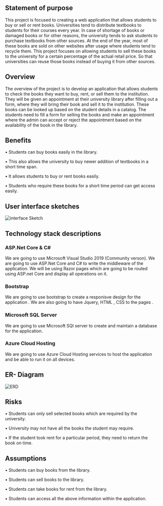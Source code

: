 ## **Statement of purpose**

This project is focused to creating a web application that allows students to buy or sell or rent books. Universities tend to distribute textbooks to students for their courses every year.  In case of shortage of books or damaged books or for other reasons, the university tends to ask students to purchase textbooks from other sources. At the end of the year, most of these books are sold on other websites after usage where students tend to recycle them. This project focuses on allowing students to sell these books to the university for a certain percentage of the actual retail price. So that universities can reuse those books instead of buying it from other sources.

## **Overview**

The overview of the project is to develop an application that allows students to check the books they want to buy, rent, or sell them to the institution. They will be given an appointment at their university library after filling out a form, where they will bring their book and sell it to the institution. These books can be looked up based on the student details in a catalog. The students need to fill a form for selling the books and make an appointment where the admin can accept or reject the appointment based on the availability of the book in the library.

## **Benefits**

•	Students can buy books easily in the library. 

•	This also allows the university to buy newer addition of textbooks in a short time span.

•	It allows students to buy or rent books easily.

•	Students who require these books for a short time period can get access easily.
 
 
 
 
 
 
 
 
## User interface sketches 
 ![interface Sketch](https://user-images.githubusercontent.com/77645775/135176134-8c275dc5-5484-41a6-813b-6da5033621ed.png)


## Technology stack descriptions

### ASP.Net Core & C#
We are going to use Microsoft Visual Studio 2019 (Community verson). We are going to use ASP.Net Core and C# to write the middleware of the application. We will be using Razor pages which are going to be routed using ASP.net Core and display all operations on it.

### Bootstrap
We are going to use bootstrap to create a responisve design for the application . We are also going to have Jquery, HTML , CSS to the pages .

### Microsoft SQL Server
We are going to use Microsoft SQl server to create and maintain a database for the application.

### Azure Cloud Hosting
We are going to use Azure Cloud Hosting services to host the application and be able to run it on all devices.


## ER- Diagram 
![ERD](https://user-images.githubusercontent.com/77645775/135178671-57675685-2583-45ab-83ce-18f892e82413.png)



 
## **Risks**

•	Students can only sell selected books which are required by the university.

•	University may not have all the books the student may require.

•	If the student took rent for a particular period, they need to return the book on time.

## **Assumptions**

•	Students can buy books from the library.

•	Students can sell books to the library.

•	Students can take books for rent from the library.

•	Students can access all the above information within the application.
